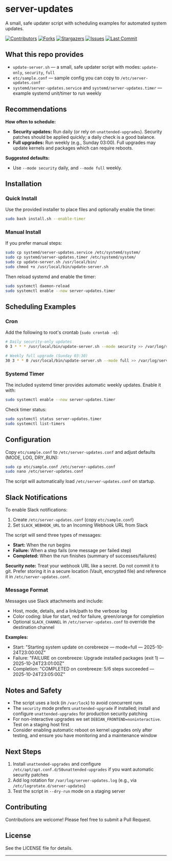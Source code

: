 # server-updates

A small, safe updater script with scheduling examples for automated system updates.

<p align="center">

[![Contributors][contributors-shield]][contributors-url]
[![Forks][forks-shield]][forks-url]
[![Stargazers][stars-shield]][stars-url]
[![Issues][issues-shield]][issues-url]
[![Last Commit][last-commit-shield]][last-commit-url]

</p>

## What this repo provides

- `update-server.sh` — a small, safe updater script with modes: `update-only`, `security`, `full`
- `etc/sample.conf` — sample config you can copy to `/etc/server-updates.conf`
- `systemd/server-updates.service` and `systemd/server-updates.timer` — example systemd unit/timer to run weekly

## Recommendations

**How often to schedule:**
- **Security updates:** Run daily (or rely on `unattended-upgrades`). Security patches should be applied quickly; a daily check is a good balance.
- **Full upgrades:** Run weekly (e.g., Sunday 03:00). Full upgrades may update kernels and packages which can require reboots.

**Suggested defaults:**
- Use `--mode security` daily, and `--mode full` weekly.

## Installation

### Quick Install

Use the provided installer to place files and optionally enable the timer:

```bash
sudo bash install.sh --enable-timer
```

### Manual Install

If you prefer manual steps:

```bash
sudo cp systemd/server-updates.service /etc/systemd/system/
sudo cp systemd/server-updates.timer /etc/systemd/system/
sudo cp update-server.sh /usr/local/bin/
sudo chmod +x /usr/local/bin/update-server.sh
```

Then reload systemd and enable the timer:

```bash
sudo systemctl daemon-reload
sudo systemctl enable --now server-updates.timer
```

## Scheduling Examples

### Cron

Add the following to root's crontab (`sudo crontab -e`):

```bash
# Daily security-only updates
0 3 * * * /usr/local/bin/update-server.sh --mode security >> /var/log/server-updates.log 2>&1

# Weekly full upgrade (Sunday 03:30)
30 3 * * 0 /usr/local/bin/update-server.sh --mode full >> /var/log/server-updates.log 2>&1
```

### Systemd Timer

The included systemd timer provides automatic weekly updates. Enable it with:

```bash
sudo systemctl enable --now server-updates.timer
```

Check timer status:

```bash
sudo systemctl status server-updates.timer
sudo systemctl list-timers
```

## Configuration

Copy `etc/sample.conf` to `/etc/server-updates.conf` and adjust defaults (MODE, LOG, DRY_RUN):

```bash
sudo cp etc/sample.conf /etc/server-updates.conf
sudo nano /etc/server-updates.conf
```

The script will automatically load `/etc/server-updates.conf` on startup.

## Slack Notifications

To enable Slack notifications:

1. Create `/etc/server-updates.conf` (copy `etc/sample.conf`)
2. Set `SLACK_WEBHOOK_URL` to an Incoming Webhook URL from Slack

The script will send three types of messages:
- **Start:** When the run begins
- **Failure:** When a step fails (one message per failed step)
- **Completed:** When the run finishes (summary of successes/failures)

**Security note:** Treat your webhook URL like a secret. Do not commit it to git. Prefer storing it in a secure location (Vault, encrypted file) and reference it in `/etc/server-updates.conf`.

### Message Format

Messages use Slack attachments and include:
- Host, mode, details, and a link/path to the verbose log
- Color coding: blue for start, red for failure, green/orange for completion
- Optional `SLACK_CHANNEL` in `/etc/server-updates.conf` to override the destination channel

**Examples:**
- Start: "Starting system update on corebreeze — mode=full — 2025-10-24T23:00:00Z"
- Failure: "FAILURE on corebreeze: Upgrade installed packages (exit 1) — 2025-10-24T23:01:00Z"
- Completion: "COMPLETED on corebreeze: 5/6 steps succeeded — 2025-10-24T23:05:00Z"

## Notes and Safety

- The script uses a lock (in `/var/lock`) to avoid concurrent runs
- The `security` mode prefers `unattended-upgrade` if installed; install and configure `unattended-upgrades` for production security patching
- For non-interactive upgrades we set `DEBIAN_FRONTEND=noninteractive`. Test on a staging host first
- Consider enabling automatic reboot on kernel upgrades only after testing, and ensure you have monitoring and a maintenance window

## Next Steps

1. Install `unattended-upgrades` and configure `/etc/apt/apt.conf.d/50unattended-upgrades` if you want automatic security patches
2. Add log rotation for `/var/log/server-updates.log` (e.g., via `/etc/logrotate.d/server-updates`)
3. Test the script in `--dry-run` mode on a staging server

## Contributing

Contributions are welcome! Please feel free to submit a Pull Request.

## License

See the LICENSE file for details.

---

[contributors-shield]: https://img.shields.io/github/contributors/ashraftown/server-updates.svg
[contributors-url]: https://github.com/ashraftown/server-updates/graphs/contributors
[forks-shield]: https://img.shields.io/github/forks/ashraftown/server-updates.svg
[forks-url]: https://github.com/ashraftown/server-updates/network/members
[stars-shield]: https://img.shields.io/github/stars/ashraftown/server-updates.svg
[stars-url]: https://github.com/ashraftown/server-updates/stargazers
[issues-shield]: https://img.shields.io/github/issues/ashraftown/server-updates.svg
[issues-url]: https://github.com/ashraftown/server-updates/issues
[last-commit-shield]: https://img.shields.io/github/last-commit/ashraftown/server-updates.svg
[last-commit-url]: https://github.com/ashraftown/server-updates/commits/main